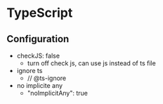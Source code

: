 # TypeScript

## Configuration

- checkJS: false
  - turn off check js, can use js instead of ts file
- ignore ts
  - // @ts-ignore
- no implicite any
  - "noImplicitAny": true
